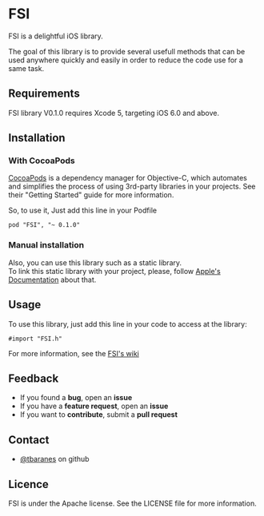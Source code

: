 FSI
===

FSI is a delightful iOS library.

The goal of this library is to provide several usefull methods that can be used anywhere quickly and easily in order to reduce the code use for a same task. 

Requirements
------

FSI library V0.1.0 requires Xcode 5, targeting iOS 6.0 and above.

Installation 
------

### With CocoaPods ###

[CocoaPods](http://cocoapods.org/) is a dependency manager for Objective-C, which automates and simplifies the process of using 3rd-party libraries in your projects. See their "Getting Started" guide for more information.

So, to use it, Just add this line in your Podfile
```
pod "FSI", "~ 0.1.0"
```

### Manual installation ###

Also, you can use this library such as a static library.  
To link this static library with your project, please, follow [Apple's Documentation](https://developer.apple.com/LIBRARY/IOS/technotes/iOSStaticLibraries/Articles/configuration.html#//apple_ref/doc/uid/TP40012554-CH3-SW1) about that.

Usage
------

To use this library, just add this line in your code to access at the library:
```
#import "FSI.h"
```

For more information, see the [FSI's wiki](wikihttps://github.com/tbaranes/FSI/wiki) 

Feedback
------

  * If you found a **bug**, open an **issue**
  * If you have a **feature request**, open an **issue**
  * If you want to **contribute**, submit a **pull request**

Contact
------

* [@tbaranes](https://github.com/tbaranes/) on github

Licence
------

FSI is under the Apache license. See the LICENSE file for more information.

